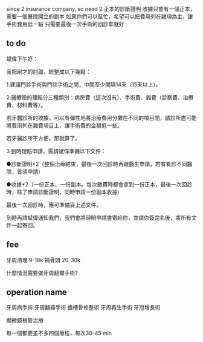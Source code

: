 since 2 insurance company, so need 2 正本的診斷證明 收據只會有一個正本，需要一個醫院開立的副本 如果你們可以幫忙，希望可以把費用列在雜項為主，讓手術費用低一點 只需要最後一次手術的回診拿就好

## to do

斌偉下午好：

我把剛才的討論，統整成以下幾點：

1.建議門診手術與門診手術之間，中間至少間隔14天（15天以上）。

2.醫療險的理賠分三種類別：病房費（這次沒有）、手術費、雜費（診察費、治療費、材料費等）。

若牙醫診所的收據，可以有彈性地將治療費用分攤在不同的項目間，請診所盡可能將費用列在雜費項目上，讓手術費的金額低一些。

若牙醫診所不方便，那就算了。

3.到時理賠申請，需請斌偉準備以下文件：

●診斷證明*2（整個治療結束，最後一次回診時再跟醫生申請，若有看診不同醫院，皆須申請）

●收據*2（一份正本、一份副本。每次繳費時都會拿到一份正本，最後一次回診時，除了申請診斷證明，同時申請一份副本收據）

最後一次回診時，應可準備妥上述文件。

到時再請斌偉通知我們，我們會將理賠申請書寄給你，並請你簽完名後，將所有文件一起寄回。

## fee

牙周清理 9-18k 補骨頭 20-30k

什麼情況需要做牙周翻瓣手術?

## operation name

牙周病手術 牙周翻瓣手術 齒槽骨修整術 牙周再生手術 牙冠增長術

顯微鏡根管治療

每一個都要差不多四個療程，每次30-45 min